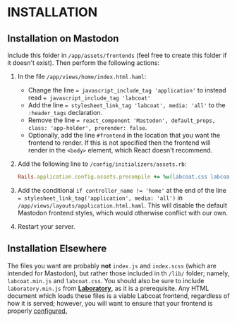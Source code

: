 #  INSTALLATION  #

##  Installation on Mastodon  ##

Include this folder in `/app/assets/frontends` (feel free to create this folder if it doesn't exist).
Then perform the following actions:

1.  In the file `/app/views/home/index.html.haml`:

    - Change the line `= javascript_include_tag 'application'` to instead read `= javascript_include_tag 'labcoat'`
    - Add the line `= stylesheet_link_tag 'labcoat', media: 'all'` to the `:header_tags` declaration.
    - Remove the line `= react_component 'Mastodon', default_props, class: 'app-holder', prerender: false`.
    - Optionally, add the line `#frontend` in the location that you want the frontend to render. If this is not specified then the frontend will render in the `<body>` element, which React doesn't recommend.

2.  Add the following line to `/config/initializers/assets.rb`:

    ```ruby
    Rails.application.config.assets.precompile += %w(labcoat.css labcoat.js)
    ```

3.  Add the conditional `if controller_name != 'home'` at the end of the line `= stylesheet_link_tag('application', media: 'all')` in `/app/views/layouts/application.html.haml`.
    This will disable the default Mastodon frontend styles, which would otherwise conflict with our own.

4.  Restart your server.

##  Installation Elsewhere  ##

The files you want are probably **not** `index.js` and `index.scss` (which are intended for Mastodon), but rather those included in th `/lib/` folder; namely, `labcoat.min.js` and `labcoat.css`.
You should also be sure to include `laboratory.min.js` from [__Laboratory__](https://github.com/marrus-sh/laboratory), as it is a prerequisite.
Any HTML document which loads these files is a viable Labcoat frontend, regardless of how it is served; however, you will want to ensure that your frontend is properly [configured.](Configuration.md)
